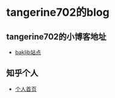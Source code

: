 # **tangerine702的blog**
## tangerine702的小博客地址
- [baklib站点](https://tchica.baklib.com/)
## 知乎个人
- [个人首页](https://www.zhihu.com/people/llsuinaiguo)
